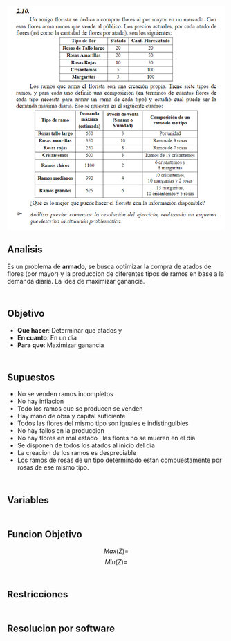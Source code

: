![alt text](image.png)

## Analisis
Es un problema de **armado**, se busca optimizar la compra de atados de flores (por mayor) y la produccion de diferentes tipos de ramos en base a la demanda diaria. La idea de maximizar ganancia.


## <br> Objetivo
- **Que hacer**: Determinar que atados y
- **En cuanto**: En un dia
- **Para que**: Maximizar ganancia



## <br> Supuestos
- No se venden ramos incompletos
- No hay inflacion
- Todo los ramos que se producen se venden
- Hay mano de obra y capital suficiente
- Todos las flores del mismo tipo son iguales e indistinguibles
- No hay fallos en la produccion
- No hay flores en mal estado , las flores no se mueren en el dia
- Se disponen de todos los atados al inicio del dia
- La creacion de los ramos es despreciable
- Los ramos de rosas de un tipo determinado estan compuestamente por rosas de ese mismo tipo.


## <br> Variables



## <br> Funcion Objetivo
$$Max(Z) = $$
$$Min(Z) = $$



## <br> Restricciones



## <br> Resolucion por software